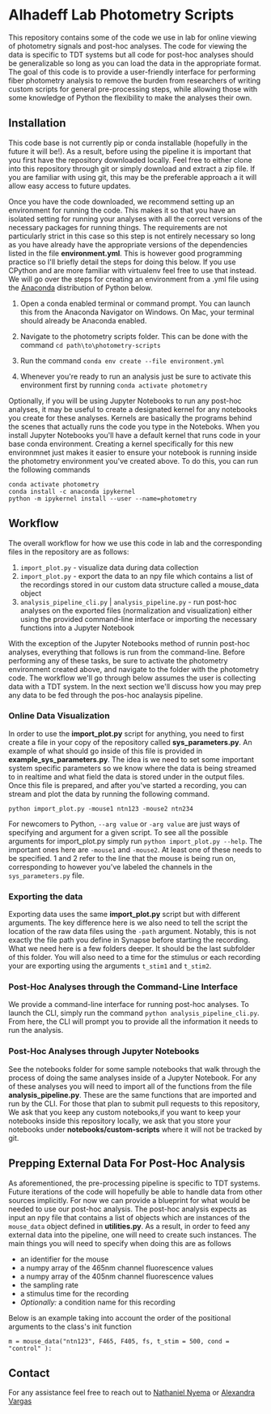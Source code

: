 # Alhadeff Lab Photometry Scripts

This repository contains some of the code we use in lab for online viewing of photometry signals and post-hoc analyses. The code for viewing the data is specific to TDT systems but all code for post-hoc analyses should be generalizable so long as you can load the data in the appropriate format. The goal of this code is to provide a user-friendly interface for performing fiber photometry analysis to remove the burden from researchers of writing custom scripts for general pre-processing steps, while allowing those with some knowledge of Python the flexibility to make the analyses their own.

## Installation 
This code base is not currently pip or conda installable (hopefully in the future it will be!). As a result, before using the pipeline it is important that you first have the repository downloaded locally. Feel free to either clone into this repository through git or simply download and extract a zip file. If you are familiar with using git, this may be the preferable approach a it will allow easy access to future updates. 

Once  you have the code downloaded, we recommend setting up an environment for running the code. This makes it so that you have an isolated setting for running your analyses with all the correct versions of the necessary packages for running things. The requirements are not particularly strict in this case so this step is not entirely necessary so long as you have already have the appropriate versions of the dependencies listed in the file **environment.yml**. This is however good programming practice so I'll briefly detail the steps for doing this below. If you use CPython and are more familiar with virtualenv feel free to use that instead. We will go over the steps for creating an environment from a .yml file using the [Anaconda](https://www.anaconda.com/products/distribution) distribution of Python below. 

1. Open a conda enabled terminal or command prompt. You can launch this from the Anaconda Navigator on Windows. On Mac, your terminal should already be Anaconda enabled.

2. Navigate to the photometry scripts folder. This can be done with the command `cd path\to\photometry-scripts`

3. Run the command `conda env create --file environment.yml`

4. Whenever you're ready to run an analysis just be sure to activate this environment first by running `conda activate photometry`

Optionally, if you will be using Jupyter Notebooks to run any post-hoc analyses, it may be useful to create a designated kernel for any notebooks you create for these analyses. Kernels are basically the programs behind the scenes that actually runs the code you type in the Noteboks. When you install Jupyter Notebooks you'll have a default kernel that runs code in your base conda environment. Creating a kernel specifically for this new environmnet just makes it easier to ensure your notebook is running inside the photometry environment you've created above. To do this, you can run the following commands 

```
conda activate photometry
conda install -c anaconda ipykernel
python -m ipykernel install --user --name=photometry
```



## Workflow
The overall workflow for how we use this code in lab and the corresponding files in the repository are as follows:

1. `import_plot.py` - visualize data during data collection
2. `import_plot.py` - export the data to an npy file which contains a list of the recordings stored in our custom data structure called a mouse_data object
3. `analysis_pipeline_cli.py` | `analysis_pipeline.py`  - run post-hoc analyses on the exported files (normalization and visualization) either using the provided command-line interface or importing the necessary functions into a Jupyter Notebook

With the exception of the Jupyter Notebooks method of runnin post-hoc analyses, everything that follows is run from the command-line. Before performing any of these tasks, be sure to activate the photometry environment created above, and navigate to the folder with the photometry code. The workflow we'll go through below assumes the user is collecting data with a TDT system. In the next section we'll discuss how you may prep any data to be fed through the pos-hoc analaysis pipeline.

### Online Data Visualization
In order to use the **import_plot.py** script for anything, you need to first create a file in your copy of the repository called **sys_parameters.py**. An example of what should go inside of this file is provided in **example_sys_parameters.py**. The idea is we need to set some important system specific parameters so we know where the data is being streamed to in realtime and what field the data is stored under in the output files. Once this file is prepared, and after you've started a recording, you can stream and plot the data by running the following command.

```
python import_plot.py -mouse1 ntn123 -mouse2 ntn234
```

For newcomers to Python, `--arg value` or `-arg value` are just ways of specifying and argument for a given script. To see all the possible arguments for import_plot.py simply run `python import_plot.py --help`. The important ones here are `-mouse1` and `-mouse2`. At least one of these needs to be specified. 1 and 2 refer to the line that the mouse is being run on, corresponding to however you've labeled the channels in the `sys_parameters.py` file.

### Exporting the data
Exporting data uses the same **import_plot.py** script but with different arguments. The key difference here is we also need to tell the script the location of the raw data files using the `-path` argument. Notably, this is not exactly the file path you define in Synapse before starting the recording. What we need here is a few folders deeper. It should be the last subfolder of this folder. You will also need to a time for the stimulus or each recording your are exporting using the arguments `t_stim1` and `t_stim2`.

### Post-Hoc Analyses through the Command-Line Interface
We provide a command-line interface for running post-hoc analyses. To launch the CLI, simply run the command `python analysis_pipeline_cli.py`. From here, the CLI will prompt you to provide all the information it needs to run the analysis. 

### Post-Hoc Analyses through Jupyter Notebooks
See the notebooks folder for some sample notebooks that walk through the process of doing the same analyses inside of a Jupyter Notebook. For any of these analyses you will need to import all of the functions from the file **analysis_pipeline.py**. These are the same functions that are imported and run by the CLI. For those that plan to submit pull requests to this repository, We ask that you keep any custom notebooks,if you want to keep your notebooks inside this repository locally, we ask that you store your notebooks under **notebooks/custom-scripts** where it will not be tracked by git.

## Prepping External Data For Post-Hoc Analysis
As aforementioned, the pre-processing pipeline is specific to TDT systems. Future iterations of the code will hopefully be able to handle data from other sources implicitly. For now we can provide a blueprint for what would be needed to use our post-hoc analysis. The post-hoc analysis expects as input an npy file that contains a list of objects which are instances of the `mouse_data` object defined in **utilities.py**. As a result, in order to feed any external data into the pipeline, one will need to create such instances. The main things you will need to specify when doing this are as follows

* an identifier for the mouse
* a numpy array of the 465nm channel fluorescence values
* a numpy array of the 405nm channel fluorescence values
* the sampling rate
* a stimulus time for the recording
* *Optionally:* a condition name for this recording

Below is an example taking into account the order of the positional arguments to the class's init function
```
m = mouse_data("ntn123", F465, F405, fs, t_stim = 500, cond = "control" ):
```

## Contact
For any assistance feel free to reach out to [Nathaniel Nyema](mailto:nnyema@gmail.com) or [Alexandra Vargas](mailto:alexandragve@gmail.com)
